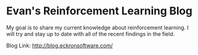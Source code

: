 # Evan's Reinforcement Learning Blog
My goal is to share my current knowledge about reinforcement learning. I will try and stay up to date with all of the recent findings in the field.  

Blog Link: <a href="http://blog.eckronsoftware.com/">http://blog.eckronsoftware.com/</a>
